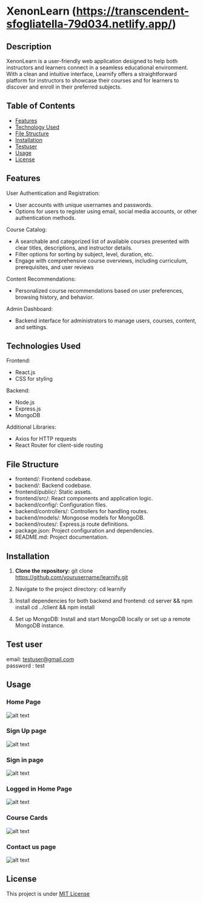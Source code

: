 # XenonLearn (https://transcendent-sfogliatella-79d034.netlify.app/)

## Description

XenonLearn is a user-friendly web application designed to help both instructors and learners connect in a seamless educational environment. With a clean and intuitive interface, Learnify offers a straightforward platform for instructors to showcase their courses and for learners to discover and enroll in their preferred subjects.

## Table of Contents

- [Features](#features)
- [Technology Used](technology-used)
- [File Structure](#file-structure)
- [Installation](#installation)
- [Testuser](#testuser)
- [Usage](#usage)
- [License](#license)

## Features

User Authentication and Registration:
- User accounts with unique usernames and passwords.
- Options for users to register using email, social media accounts, or other authentication methods.

Course Catalog:
- A searchable and categorized list of available courses presented with clear titles, descriptions, and instructor details.
- Filter options for sorting by subject, level, duration, etc.
- Engage with comprehensive course overviews, including curriculum, prerequisites, and user reviews

Content Recommendations:
- Personalized course recommendations based on user preferences, browsing history, and behavior.

Admin Dashboard:
- Backend interface for administrators to manage users, courses, content, and settings.

## Technologies Used
Frontend:
- React.js
- CSS for styling
  
Backend:
- Node.js
- Express.js
- MongoDB

Additional Libraries:
- Axios for HTTP requests
- React Router for client-side routing
  
## File Structure

- frontend/: Frontend codebase.
- backend/: Backend codebase.
- frontend/public/: Static assets.
- frontend/src/: React components and application logic.
- backend/config/: Configuration files.
- backend/controllers/: Controllers for handling routes.
- backend/models/: Mongoose models for MongoDB.
- backend/routes/: Express.js route definitions.
- package.json: Project configuration and dependencies.
- README.md: Project documentation.

## Installation

1. **Clone the repository:**
git clone https://github.com/yourusername/learnify.git

2. Navigate to the project directory:
cd learnify

3. Install dependencies for both backend and frontend:
cd server && npm install
cd ../client && npm install

4. Set up MongoDB:
Install and start MongoDB locally or set up a remote MongoDB instance.


## Test user

email: testuser@gmail.com  
password : test

## Usage
### Home Page
![alt text](frontend/public/images/S1.png)

### Sign Up page
![alt text](frontend/public/images/S2.png)

### Sign in page
![alt text](frontend/public/images/S3.png)

### Logged in Home Page
![alt text](frontend/public/images/S4.png)

### Course Cards
![alt text](frontend/public/images/S5.png)

### Contact us page
![alt text](frontend/public/images/S6.png)
  
## License
This project is under [MIT License](MIT-License)

